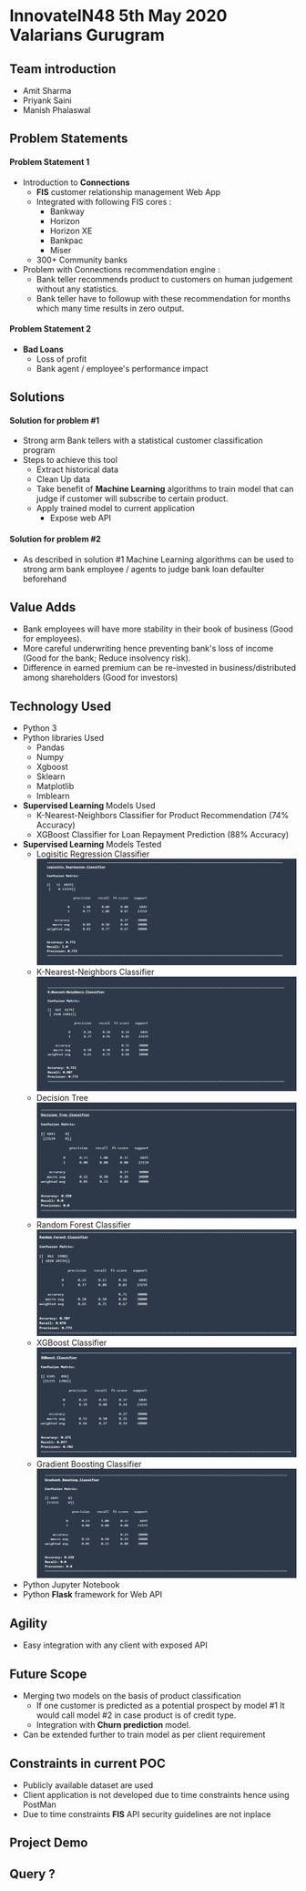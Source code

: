 <h1>InnovateIN48 5th May 2020  Valarians  Gurugram</h1>
<h2>Team introduction</h2>
<ul>
    <li>Amit Sharma</li>
    <li>Priyank Saini</li>
    <li>Manish Phalaswal</li>
</ul>
<h2>Problem Statements</h2>
 <h4>Problem Statement 1</h4>
    <ul>
        <li>
            Introduction to <b>Connections</b>
            <ul>
                <li><b>FIS</b> customer relationship management Web App </li>
                <li>
                    Integrated with following FIS cores :
                        <ul>
                            <li>Bankway</li>
                            <li>Horizon</li>
                            <li>Horizon XE</li>
                            <li>Bankpac</li>
                            <li>Miser</li>
                        </ul>
                </li>
                <li>300+ Community banks</li>
            </ul>
        </li>
        <li> Problem with Connections recommendation engine :
            <ul>
                <li>Bank teller recommends product to customers on human judgement 
                without any statistics.</li>
                <li>Bank teller have to followup with these recommendation for months 
            which many time results in zero output.</li>
            </ul>
        </li>
    </ul>
        
         
         
        
  
<h4>Problem Statement 2</h4>
    <ul>
        <li>
            <b>Bad Loans</b>
            <ul>
                <li>Loss of profit</li>
                <li>Bank agent / employee's performance impact</li>
            </ul>
        </li>
    </ul>
    
    
<h2>Solutions</h2>
<h4> Solution for problem  #1 </h4>
    <ul>
        <li>Strong arm Bank tellers with a statistical customer classification program</li>
        <li>
            Steps to achieve this tool
            <ul>
                <li>Extract historical data</li>
                <li>Clean Up data</li>
                <li>
                Take benefit of <b>Machine Learning</b> algorithms to train model that can judge 
                if customer will subscribe to certain product.
                </li>
                <li>
                    Apply trained model to current application
                    <ul>
                        <li>Expose web API</li>
                    </ul>
                </li>
            </ul>
        </li>
    </ul>

<h4>Solution for problem  #2</h4>
    <ul>
        <li>
            As described in solution #1 Machine Learning algorithms can be used to  strong arm 
            bank employee / agents to judge bank loan defaulter beforehand  
        </li>
    </ul>
<h2>Value Adds</h2>
<ul>
    <li>Bank employees will have more stability in their book of business (Good for employees).</li>
    <li>More careful underwriting hence preventing bank's loss of income (Good for the bank; Reduce insolvency risk).</li>
    <li>Difference in earned premium can be re-invested in business/distributed among shareholders (Good for investors)</li>
</ul>
<h2>Technology Used </h2>
<ul>
    <li>Python 3</li>
    <li>
        Python libraries Used
        <ul>
            <li>Pandas</li>
            <li>Numpy</li>
            <li>Xgboost</li>
            <li>Sklearn</li>
            <li>Matplotlib</li>
            <li>Imblearn</li>
        </ul>
    </li>
    <li>
        <b>Supervised Learning </b>Models Used
        <ul>
            <li>
                K-Nearest-Neighbors Classifier for Product Recommendation (74% Accuracy)
            </li>
            <li>
                XGBoost Classifier for Loan Repayment Prediction (88% Accuracy)      
            </li>
        </ul>
    </li>
    <li>
        <b>Supervised Learning</b> Models Tested
        <ul>
            <li>
                Logisitic Regression Classifier
                <br />
                <img src="https://raw.githubusercontent.com/priyanksaini2010/innovate/master/LR.PNG"/>
            </li>
            <li>
                K-Nearest-Neighbors Classifier
                <br />
                <img src="https://raw.githubusercontent.com/priyanksaini2010/innovate/master/KNN-Classifier.PNG"/>
            </li>
            <li>
                Decision Tree <Classifier></Classifier>
                <br />
                <img src="https://raw.githubusercontent.com/priyanksaini2010/innovate/master/Decision%20Tree%20Classifier.PNG"/>
            </li>
            <li>
                Random Forest Classifier
                <br />
                <img src="https://raw.githubusercontent.com/priyanksaini2010/innovate/master/Random%20Forest.PNG"/>
            </li>
            <li>
                XGBoost Classifier
                <br />
                <img src="https://raw.githubusercontent.com/priyanksaini2010/innovate/master/XGBoost.PNG"/>
            </li>
            <li>
                Gradient Boosting Classifier
                <br />
                <img src="https://raw.githubusercontent.com/priyanksaini2010/innovate/master/Gradient%20Boosting.PNG"/>
            </li>
        </ul>      
    </li>
    <li>
        Python Jupyter Notebook      
    </li>
    <li>
        Python <b>Flask</b> framework for Web API    
    </li>
</ul>
<h2>Agility</h2>
<ul>
    <li>Easy integration with any client with exposed API</li>
</ul>
<h2>Future Scope</h2>
<ul>
    <li>
        Merging two models on the basis of product classification
        <ul>
            <li>
                If one customer is predicted as a potential prospect by model #1 
                It would call model #2 in case product is of credit type.
            </li>
            <li>
                Integration with <b>Churn prediction</b> model.  
            </li>
        </ul>
    </li>
    <li>Can be extended further to train model as per client requirement</li>
</ul>
<h2>Constraints in current POC</h2>
<ul>
    <li>
        Publicly available dataset are used
    </li>
    <li>
        Client application is not developed due to time constraints hence using PostMan 
    </li>
    <li>
        Due to time constraints <b>FIS</b> API security guidelines are not inplace
    </li>
</ul>
<h2>Project Demo</h2>

<h2>Query ?</h2>